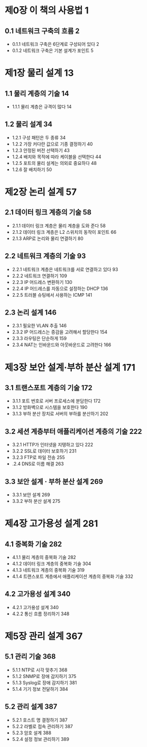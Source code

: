 # 제0장 이 책의 사용법 1
## 0.1 네트워크 구축의 흐름 2
* 0.1.1 네트워크 구축은 6단계로 구성되어 있다 2
* 0.1.2 네트워크 구축은 기본 설계가 포인트 5


# 제1장 물리 설계 13
## 1.1 물리 계층의 기술 14
* 1.1.1 물리 계층은 규격이 많다 14
## 1.2 물리 설계 34
* 1.2.1 구성 패턴은 두 종류 34
* 1.2.2 가장 커다란 값으로 기종 결정하기 40
* 1.2.3 안정된 버전 선택하기 43
* 1.2.4 배치와 목적에 따라 케이블을 선택한다 44
* 1.2.5 포트의 물리 설계는 의외로 중요하다 48
* 1.2.6 잘 배치하기 50


# 제2장 논리 설계 57
## 2.1 데이터 링크 계층의 기술 58
* 2.1.1 데이터 링크 계층은 물리 계층을 도와 준다 58
* 2.1.2 데이터 링크 계층은 L2 스위치의 동작이 포인트 66
* 2.1.3 ARP로 논리와 물리 연결하기 80
## 2.2 네트워크 계층의 기술 93
* 2.2.1 네트워크 계층은 네트워크를 서로 연결하고 있다 93
* 2.2.2 네트워크 연결하기 109
* 2.2.3 IP 어드레스 변환하기 130
* 2.2.4 IP 어드레스를 자동으로 설정하는 DHCP 136
* 2.2.5 트러블 슈팅에서 사용하는 ICMP 141
## 2.3 논리 설계 146
* 2.3.1 필요한 VLAN 추출 146
* 2.3.2 IP 어드레스는 증감을 고려해서 할당한다 154
* 2.3.3 라우팅은 단순하게 159
* 2.3.4 NAT는 인바운드와 아웃바운드로 고려한다 166


# 제3장 보안 설계·부하 분산 설계 171
## 3.1 트랜스포트 계층의 기술 172
* 3.1.1 포트 번호로 서버 프로세스에 분담한다 172
* 3.1.2 방화벽으로 시스템을 보호한다 190
* 3.1.3 부하 분산 장치로 서버의 부하를 분산하기 202
## 3.2 세션 계층부터 애플리케이션 계층의 기술 222
* 3.2.1 HTTP가 인터넷을 지탱하고 있다 222
* 3.2.2 SSL로 데이터 보호하기 231
* 3.2.3 FTP로 파일 전송 255
* .2.4 DNS로 이름 해결 263
## 3.3 보안 설계 · 부하 분산 설계 269
* 3.3.1 보안 설계 269
* 3.3.2 부하 분산 설계 275


# 제4장 고가용성 설계 281
## 4.1 중복화 기술 282
* 4.1.1 물리 계층의 중복화 기술 282
* 4.1.2 데이터 링크 계층의 중복화 기술 304
* 4.1.3 네트워크 계층의 중복화 기술 319
* 4.1.4 트랜스포트 계층에서 애플리케이션 계층의 중복화 기술 332
## 4.2 고가용성 설계 340
* 4.2.1 고가용성 설계 340
* 4.2.2 통신 흐름 정리하기 348


# 제5장 관리 설계 367
## 5.1 관리 기술 368
* 5.1.1 NTP로 시각 맞추기 368
* 5.1.2 SNMP로 장애 감지하기 375
* 5.1.3 Syslog로 장애 감지하기 381
* 5.1.4 기기 정보 전달하기 384
## 5.2 관리 설계 387
* 5.2.1 호스트 명 결정하기 387
* 5.2.2 라벨로 접속 관리하기 387
* 5.2.3 암호 설계 388
* 5.2.4 설정 정보 관리하기 389